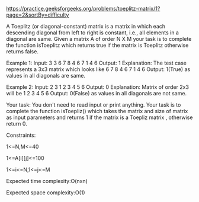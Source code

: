 https://practice.geeksforgeeks.org/problems/toeplitz-matrix/1?page=2&sortBy=difficulty

A Toeplitz (or diagonal-constant) matrix is a matrix in which each descending diagonal from left to right is constant, i.e., all elements in a diagonal are same.
Given a matrix A of order N X M your task is to complete the function isToeplitz which returns true if the matrix is Toeplitz otherwise returns false.

Example 1:
Input: 
3 3 
6 7 8 4 6 7 1 4 6 
Output: 1
Explanation:
The test case represents a 3x3 matrix which looks like 
 6 7 8 
 4 6 7 
 1 4 6
Output: 1(True) as values in all diagonals are same.

Example 2:
Input:
2 3
1 2 3 
4 5 6
Output: 0
Explanation: 
Matrix of order 2x3 will be 
     1 2 3
     4 5 6
Output: 0(False) as values in all diagonals 
are not same.

Your task: You don't need to read input or print anything. Your task is to complete the function isToepliz() which takes the matrix and size of matrix as input parameters and returns 1 if the matrix is a Toepliz matrix , otherwise return 0. 

Constraints:

1<=N,M<=40

1<=A[i][j]<=100

1<=i<=N,1<=j<=M

Expected time complexity:O(nxn)

Expected space complexity:O(1)
